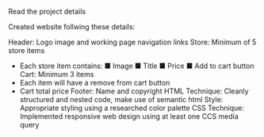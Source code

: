 Read the project details

Created website follwing these details: 

Header: Logo image and working page navigation links
Store: Minimum of 5 store items 
- Each store item contains:
  ■ Image
  ■ Title
  ■ Price
  ■ Add to cart button
Cart: Minimum 3 items
- Each item will have a remove from cart button
- Cart total price
Footer: Name and copyright
HTML Technique: Cleanly structured and nested code, make use of semantic html
Style: Appropriate styling using a researched color palette
CSS Technique: Implemented responsive web design using at least one CCS media query

